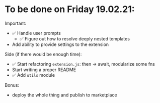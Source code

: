# To be done on Friday 19.02.21:

Important:

- :white_check_mark: Handle user prompts
  - :white_check_mark: Figure out how to resolve deeply nested templates
- Add ability to provide settings to the extension

Side (if there would be enough time):

- :white_check_mark: Start refactoring `extension.js`: then -> await, modularize some fns
- Start writing a proper README
- :white_check_mark: Add `utils` module

Bonus:

- deploy the whole thing and publish to marketplace

